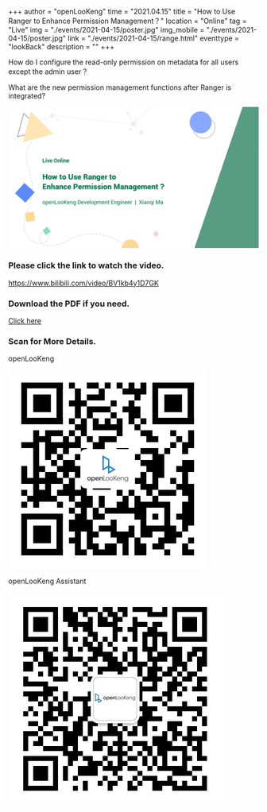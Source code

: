 +++
author = "openLooKeng"
time = "2021.04.15"
title = "How to Use Ranger to Enhance Permission Management？"
location = "Online"
tag = "Live"
img = "./events/2021-04-15/poster.jpg"
img_mobile = "./events/2021-04-15/poster.jpg"
link = "./events/2021-04-15/range.html"
eventtype = "lookBack"
description = ""
+++


How do I configure the read-only permission on metadata for all users except the admin user？

What are the new permission management functions after Ranger is integrated?

<img src="./poster.jpg">

### Please click the link to watch the video.

https://www.bilibili.com/video/BV1kb4y1D7GK

### Download the PDF if you need.

<a href="openLooKeng_Ranger权限管理.pdf" download="">Click here</a>


### Scan for More Details.

openLooKeng

<img src="./code1.png">

openLooKeng Assistant

<img src="./code2.jpg">